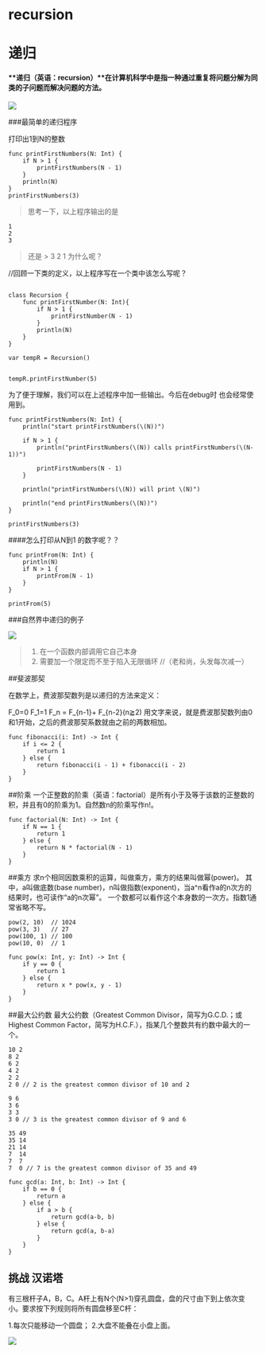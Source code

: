 # recursion

# 递归
#### **递归（英语：recursion）**在计算机科学中是指一种通过重复将问题分解为同类的子问题而解决问题的方法。


![](http://7u2ocr.com1.z0.glb.clouddn.com/111.jpg)

###最简单的递归程序

打印出1到N的整数

```
func printFirstNumbers(N: Int) {
    if N > 1 {
        printFirstNumbers(N - 1)
    }
    println(N)
}
printFirstNumbers(3)
```

>思考一下，以上程序输出的是
>
    1
    2
    3

>还是
    >
    3
    2
    1
> 为什么呢？

//回顾一下类的定义，以上程序写在一个类中该怎么写呢？

```

class Recursion {
    func printFirstNumber(N: Int){
        if N > 1 {
            printFirstNumber(N - 1)
        }
        println(N)
    }
}

var tempR = Recursion()


tempR.printFirstNumber(5)

```
为了便于理解，我们可以在上述程序中加一些输出。今后在debug时  也会经常使用到。

```
func printFirstNumbers(N: Int) {
    println("start printFirstNumbers(\(N))")

    if N > 1 {
        println("printFirstNumbers(\(N)) calls printFirstNumbers(\(N-1))")

        printFirstNumbers(N - 1)
    }

    println("printFirstNumbers(\(N)) will print \(N)")

    println("end printFirstNumbers(\(N))")
}

printFirstNumbers(3)

```

####怎么打印从N到1 的数字呢？？

```
func printFrom(N: Int) {
    println(N)
    if N > 1 {
        printFrom(N - 1)
    }
}

printFrom(5)
```
###自然界中递归的例子

![](https://camo.githubusercontent.com/3271691182193dd0d53803b6bbb36aaca8d0b7ee/68747470733a2f2f7777772e7765686561727473776966742e636f6d2f77702d636f6e74656e742f75706c6f6164732f323031342f31322f53637265656e2d53686f742d323031342d31322d32372d61742d30322e32382e35382e706e67)


> 1. 在一个函数内部调用它自己本身
> 2. 需要加一个限定而不至于陷入无限循环
//（老和尚，头发每次减一）


##斐波那契

在数学上，费波那契数列是以递归的方法来定义：

F_0=0
F_1=1
F_n = F_{n-1}+ F_{n-2}(n≧2)
用文字来说，就是费波那契数列由0和1开始，之后的费波那契系数就由之前的两数相加。

```
func fibonacci(i: Int) -> Int {
    if i <= 2 {
        return 1
    } else {
        return fibonacci(i - 1) + fibonacci(i - 2)
    }
}
```

##阶乘
一个正整数的阶乘（英语：factorial）是所有小于及等于该数的正整数的积，并且有0的阶乘为1。自然数n的阶乘写作n!。

```
func factorial(N: Int) -> Int {
    if N == 1 {
        return 1
    } else {
        return N * factorial(N - 1)
    }
}
```

##乘方
求n个相同因数乘积的运算，叫做乘方，乘方的结果叫做幂(power)。
其中，a叫做底数(base number)，n叫做指数(exponent)，当a^n看作a的n次方的结果时，也可读作“a的n次幂”。
一个数都可以看作这个本身数的一次方。指数1通常省略不写。


```
pow(2, 10)  // 1024
pow(3, 3)   // 27
pow(100, 1) // 100
pow(10, 0)  // 1

```

```
func pow(x: Int, y: Int) -> Int {
    if y == 0 {
        return 1
    } else {
        return x * pow(x, y - 1)
    }
}
```
##最大公约数
最大公约数（Greatest Common Divisor，简写为G.C.D.；或Highest Common Factor，简写为H.C.F.），指某几个整数共有约数中最大的一个。

```
10 2
8 2
6 2
4 2
2 2
2 0 // 2 is the greatest common divisor of 10 and 2

9 6
3 6
3 3
3 0 // 3 is the greatest common divisor of 9 and 6

35 49
35 14
21 14
7  14
7  7
7  0 // 7 is the greatest common divisor of 35 and 49
```

```
func gcd(a: Int, b: Int) -> Int {
    if b == 0 {
        return a
    } else {
        if a > b {
            return gcd(a-b, b)
        } else {
            return gcd(a, b-a)
        }
    }
}
```

## 挑战 汉诺塔
有三根杆子A，B，C。A杆上有N个(N>1)穿孔圆盘，盘的尺寸由下到上依次变小。要求按下列规则将所有圆盘移至C杆：

1.每次只能移动一个圆盘；
2.大盘不能叠在小盘上面。

![](http://img1.imgtn.bdimg.com/it/u=317860440,2045102503&fm=21&gp=0.jpg)
